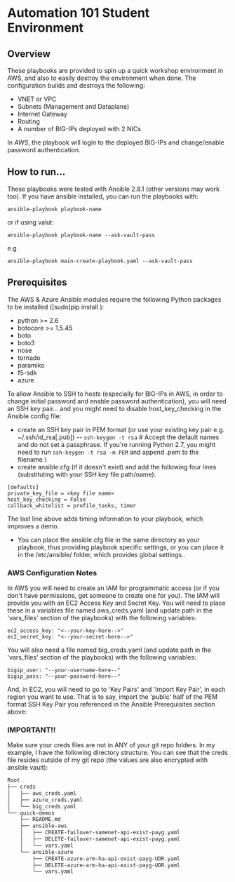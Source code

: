  # Automation 101 Student Environment
 
 ## Overview

 These playbooks are provided to spin up a quick workshop environment in AWS, and also to easily destroy the environment when done.  The configuration builds and destroys the following:

 - VNET or VPC
 - Subnets (Management and Dataplane)
 - Internet Gateway
 - Routing
 - A number of BIG-IPs deployed with 2 NICs 

 In *AWS*, the playbook will login to the deployed BIG-IPs and change/enable password authentication.  


## How to run...

These playbooks were tested with Ansible 2.8.1 (other versions may work too).  If you have ansible installed, you can run the playbooks with: 
 
 ```ansible-playbook playbook-name```

 or if using valut:

  ```ansible-playbook playbook-name --ask-vault-pass```

 e.g. 

```ansible-playbook main-create-playbook.yaml --ask-vault-pass```

## Prerequisites


The AWS & Azure Ansible modules require the following Python packages to be installed ([sudo]pip install <package name>):

 - python >= 2.6
 - botocore >= 1.5.45
 - boto
 - boto3
 - nose
 - tornado
 - paramiko
 - f5-sdk
 - azure


To allow Ansible to SSH to hosts (especially for BIG-IPs in AWS, in order to change initial password and enable password authentication), you will need an SSH key pair... and you might need to disable host_key_checking in the Ansible config file:

 - create an SSH key pair in PEM format (or use your existing key pair e.g. ~/.ssh/id_rsa[.pub])
 -- ```ssh-keygen -t rsa``` # Accept the default names and do not set a passphrase.  If you're running Python 2.7, you might need to run ```ssh-keygen -t rsa -m PEM``` and append .pem to the filename.\
 - create ansible.cfg (if it doesn't exist) and add the following four lines (substituting <key file name> with your SSH key file path/name):

```
[defaults]
private_key_file = <key file name>
host_key_checking = False
callback_whitelist = profile_tasks, timer
```
The last line above adds timing information to your playbook, which improves a demo.

 - You can place the ansible.cfg file in the same directory as your playbook, thus providing playbook specific settings, or you can place it in the /etc/ansible/ folder, which provides global settings..

### AWS Configuration Notes


In AWS you will need to create an IAM for programmatic access (or if you don't have permissions, get someone to create one for you).  The IAM will provide you with an EC2 Access Key and Secret Key.  You will need to place these in a variables file named aws_creds.yaml (and update path in the 'vars_files' section of the playbooks) with the following variables:

```
ec2_access_key: "<--your-key-here-->"
ec2_secret_key: "<--your-secret-here-->"
```

You will also need a file named big_creds.yaml (and update path in the 'vars_files' section of the playbooks) with the following variables:

```
bigip_user: "--your-username-here--"
bigip_pass: "--your-password-here--"
```

And, in EC2, you will need to go to 'Key Pairs' and 'Import Key Pair', in each region you want to use.  That is to say, import the 'public' half of the PEM format SSH Key Pair you referenced in the Ansible Prerequisites section above:


### IMPORTANT!!  
Make sure your creds files are not in ANY of your git repo folders.
In my example, I have the following directory structure.  You can see that the creds file resides outside of my git repo (the values are also encrypted with ansible vault):

```bash
Root
├── creds
│   ├── aws_creds.yaml
│   ├── azure_creds.yaml
│   └── big_creds.yaml
└── quick-demos
    ├── README.md
    ├── ansible-aws
    │   ├── CREATE-failover-samenet-api-exist-payg.yaml
    │   ├── DELETE-failover-samenet-api-exist-payg.yaml
    │   └── vars.yaml
    └── ansible-azure
        ├── CREATE-azure-arm-ha-api-exist-payg-UDR.yaml
        ├── DELETE-azure-arm-ha-api-exist-payg-UDR.yaml
        └── vars.yaml
```